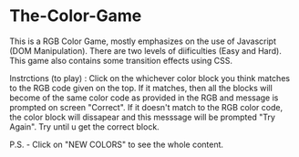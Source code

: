 # The-Color-Game

This is a RGB Color Game, mostly emphasizes on the use of Javascript (DOM Manipulation). There are two levels of diificulties (Easy and Hard). This game also contains some transition effects using CSS.

Instrctions (to play) : Click on the whichever color block you think matches to the RGB code given on the top. If it matches, then all the blocks will become of the same color code as provided in the RGB and message is prompted on screen "Correct". If it doesn't match to the RGB color code, the color block will dissapear and this messsage will be prompted "Try Again". Try until u get the correct block.

P.S. - Click on "NEW COLORS" to see the whole content.
